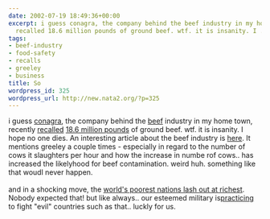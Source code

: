 ```yaml
---
date: 2002-07-19 18:49:36+00:00
excerpt: i guess conagra, the company behind the beef industry in my home town, recently
  recalled 18.6 million pounds of ground beef. wtf. it is insanity. I ...
tags:
- beef-industry
- food-safety
- recalls
- greeley
- business
title: So
wordpress_id: 325
wordpress_url: http://new.nata2.org/?p=325
---
```


i guess <a href="http://conagra.com/">conagra</a>, the company behind the <a href="http://www.motherjones.com/magazine/JA01/meatpacking.html">beef</a> industry in my home town, recently <a href="http://www.greeleytribune.com/article.php?sid=9559">recalled</a> <a href="http://www.forbes.com/business/newswire/2002/07/19/rtr668374.html">18.6 million pounds</a> of ground beef. wtf. it is insanity. I hope no one dies. An interesting article about the beef industry is <a href="http://www.newtimes-slo.com/archives/cov_stories_2001/cov_07262001.html">here</a>. It mentions greeley a couple times - especially in regard to the number of cows it slaughters per hour and how the increase in numbe rof cows.. has increased the likelyhood for beef contamination. weird huh. something like that woudl never happen. <br/><br/>and in a shocking move, the <a href="http://sg.news.yahoo.com/020719/1/30opw.html">world's poorest nations lash out at richest</a>. Nobody expected that! but like always.. our esteemed military is<a href="http://www.sacbee.com/state_wire/story/3622286p-4648190c.html">practicing</a> to fight "evil" countries such as that.. luckly for us.
